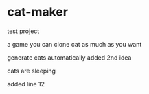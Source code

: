 # cat-maker

test project

a game you can clone cat as much as you want

generate cats automatically
added 2nd idea

cats are sleeping

added line 12